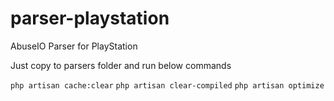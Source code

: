 # parser-playstation
AbuseIO Parser for PlayStation

Just copy to parsers folder and run below commands

`php artisan cache:clear`
`php artisan clear-compiled`
`php artisan optimize`
